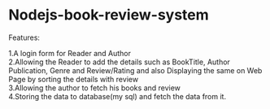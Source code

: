 # Nodejs-book-review-system
Features:

1.A login form for Reader and Author <br>
2.Allowing the Reader to add the details such as BookTitle, Author Publication, Genre and Review/Rating and also Displaying the same on Web Page by sorting the details with review <br>
3.Allowing the author to fetch his books and review<br>
4.Storing the data to database(my sql) and fetch the data from it.<br>
